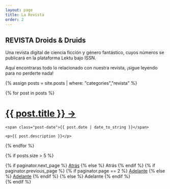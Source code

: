 ```yaml
---
layout: page
title: La Revista
order: 2
---
```


## REVISTA Droids & Druids

Una revista digital de ciencia ficción y género fantástico, cuyos números se publicará en la plataforma Lektu bajo ISSN.

Aquí encontraras todo lo relacionado con nuestra revista, ¡sigue leyendo para no perderte nada!

{% assign posts = site.posts | where: "categories","revista" %}

<div class="posts">
  {% for post in posts %}
  <div class="post">
    <h1 class="post-title">
      <a href="{{ post.url }}">
        {{ post.title }} →
      </a>
    </h1>

    <span class="post-date">{{ post.date | date_to_string }}</span>

    <p>{{ post.description }}</p>

  </div>
  {% endfor %}
</div>

{% if posts.size > 5 %}
<div class="pagination">
    {% if paginator.next_page %}
      <a class="pagination-item older" href="page{{paginator.next_page}}">Atrás</a>
    {% else %}
      <span class="pagination-item older">Atrás</span>
    {% endif %}
    {% if paginator.previous_page %}
      {% if paginator.page == 2 %}
        <a class="pagination-item newer" href="">Adelante</a>
      {% else %}
        <a class="pagination-item newer" href="page{{paginator.previous_page}}">Adelante</a>
      {% endif %}
    {% else %}
      <span class="pagination-item newer">Adelante</span>
    {% endif %}
</div>
{% endif %}
